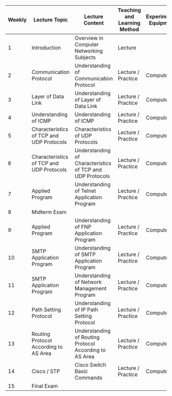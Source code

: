 | Weekly | Lecture Topic                               | Lecture Content                                      | Teaching and Learning Method | Experimental Equipment  |
|--------|---------------------------------------------|------------------------------------------------------|-----------------------------|-------------------------|
| 1      | Introduction                                | Overview in Computer Networking Subjects             | Lecture                     |                         |
| 2      | Communication Protocol                       | Understanding of Communication Protocol              | Lecture / Practice          | Computer                |
| 3      | Layer of Data Link                           | Understanding of Layer of Data Link                  | Lecture / Practice          | Computer                |
| 4      | Understanding of ICMP                       | Understanding of ICMP                                | Lecture / Practice          | Computer                |
| 5      | Characteristics of TCP and UDP Protocols   | Characteristics of UDP Protocols                     | Lecture / Practice          | Computer                |
| 6      | Characteristics of TCP and UDP Protocols   | Understanding of Characteristics of TCP and UDP Protocols | Lecture / Practice   | Computer                |
| 7      | Applied Program                              | Understanding of Telnet Application Program         | Lecture / Practice          | Computer                |
| 8      | Midterm Exam                                 |                                                    |                             |                         |
| 9      | Applied Program                              | Understanding of FNP Application Program            | Lecture / Practice          | Computer                |
| 10     | SMTP Application Program                     | Understanding of SMTP Application Program            | Lecture / Practice          | Computer                |
| 11     | SMTP Application Program                     | Understanding of Network Management Program         | Lecture / Practice          | Computer                |
| 12     | Path Setting Protocol                         | Understanding of IP Path Setting Protocol           | Lecture / Practice          | Computer                |
| 13     | Routing Protocol According to AS Area        | Understanding of Routing Protocol According to AS Area | Lecture / Practice       | Computer                |
| 14     | Cisco / STP                                  | Cisco Switch Basic Commands                          | Lecture / Practice          | Computer                |
| 15     | Final Exam                                  |                                                    |                             |                         |

